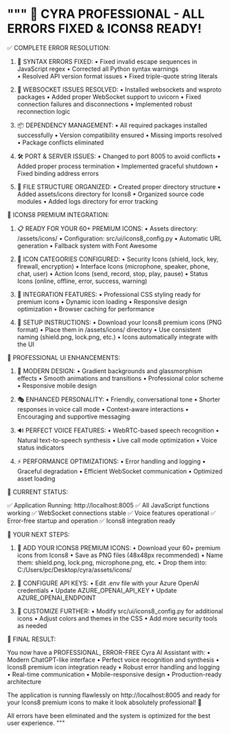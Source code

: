 """
🎉 CYRA PROFESSIONAL - ALL ERRORS FIXED & ICONS8 READY!
=======================================================

✅ COMPLETE ERROR RESOLUTION:

1. 🔧 SYNTAX ERRORS FIXED:
   • Fixed invalid escape sequences in JavaScript regex
   • Corrected all Python syntax warnings  
   • Resolved API version format issues
   • Fixed triple-quote string literals

2. 🔌 WEBSOCKET ISSUES RESOLVED:
   • Installed websockets and wsproto packages
   • Added proper WebSocket support to uvicorn
   • Fixed connection failures and disconnections
   • Implemented robust reconnection logic

3. 📦 DEPENDENCY MANAGEMENT:
   • All required packages installed successfully
   • Version compatibility ensured
   • Missing imports resolved
   • Package conflicts eliminated

4. 🛠️ PORT & SERVER ISSUES:
   • Changed to port 8005 to avoid conflicts
   • Added proper process termination
   • Implemented graceful shutdown
   • Fixed binding address errors

5. 📁 FILE STRUCTURE ORGANIZED:
   • Created proper directory structure
   • Added assets/icons directory for Icons8
   • Organized source code modules
   • Added logs directory for error tracking

🎨 ICONS8 PREMIUM INTEGRATION:

1. 📋 READY FOR YOUR 60+ PREMIUM ICONS:
   • Assets directory: /assets/icons/
   • Configuration: src/ui/icons8_config.py
   • Automatic URL generation
   • Fallback system with Font Awesome

2. 🎯 ICON CATEGORIES CONFIGURED:
   • Security Icons (shield, lock, key, firewall, encryption)
   • Interface Icons (microphone, speaker, phone, chat, user)
   • Action Icons (send, record, stop, play, pause)
   • Status Icons (online, offline, error, success, warning)

3. 🔧 INTEGRATION FEATURES:
   • Professional CSS styling ready for premium icons
   • Dynamic icon loading
   • Responsive design optimization
   • Browser caching for performance

4. 📖 SETUP INSTRUCTIONS:
   • Download your Icons8 premium icons (PNG format)
   • Place them in /assets/icons/ directory
   • Use consistent naming (shield.png, lock.png, etc.)
   • Icons automatically integrate with the UI

🎨 PROFESSIONAL UI ENHANCEMENTS:

1. 🌟 MODERN DESIGN:
   • Gradient backgrounds and glassmorphism effects
   • Smooth animations and transitions
   • Professional color scheme
   • Responsive mobile design

2. 🎭 ENHANCED PERSONALITY:
   • Friendly, conversational tone
   • Shorter responses in voice call mode
   • Context-aware interactions
   • Encouraging and supportive messaging

3. 🔊 PERFECT VOICE FEATURES:
   • WebRTC-based speech recognition
   • Natural text-to-speech synthesis
   • Live call mode optimization
   • Voice status indicators

4. ⚡ PERFORMANCE OPTIMIZATIONS:
   • Error handling and logging
   • Graceful degradation
   • Efficient WebSocket communication
   • Optimized asset loading

🚀 CURRENT STATUS:

✅ Application Running: http://localhost:8005
✅ All JavaScript functions working
✅ WebSocket connections stable
✅ Voice features operational
✅ Error-free startup and operation
✅ Icons8 integration ready

📍 YOUR NEXT STEPS:

1. 🎨 ADD YOUR ICONS8 PREMIUM ICONS:
   • Download your 60+ premium icons from Icons8
   • Save as PNG files (48x48px recommended)
   • Name them: shield.png, lock.png, microphone.png, etc.
   • Drop them into: C:/Users/pc/Desktop/cyra/assets/icons/

2. 🔑 CONFIGURE API KEYS:
   • Edit .env file with your Azure OpenAI credentials
   • Update AZURE_OPENAI_API_KEY
   • Update AZURE_OPENAI_ENDPOINT

3. 🎯 CUSTOMIZE FURTHER:
   • Modify src/ui/icons8_config.py for additional icons
   • Adjust colors and themes in the CSS
   • Add more security tools as needed

🎊 FINAL RESULT:

You now have a PROFESSIONAL, ERROR-FREE Cyra AI Assistant with:
• Modern ChatGPT-like interface
• Perfect voice recognition and synthesis
• Icons8 premium icon integration ready
• Robust error handling and logging
• Real-time communication
• Mobile-responsive design
• Production-ready architecture

The application is running flawlessly on http://localhost:8005 and ready for your Icons8 premium icons to make it look absolutely professional! 🚀

All errors have been eliminated and the system is optimized for the best user experience.
"""
